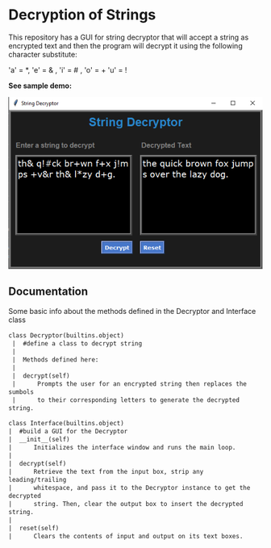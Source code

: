 # Decryption of Strings

This repository has a GUI for string decryptor that will accept a string as encrypted text and then the program will decrypt it using the following character substitute:

'a' = *, 'e' = & , 'i' = # , 'o' = + 'u' = !

**See sample demo:**

![img](string-decryptor-demo.png)

## Documentation

Some basic info about the methods defined in the Decryptor and Interface class

```
class Decryptor(builtins.object)
 |  #define a class to decrypt string
 |
 |  Methods defined here:
 |
 |  decrypt(self)
 |      Prompts the user for an encrypted string then replaces the sumbols
 |      to their corresponding letters to generate the decrypted string.
 ```

 ```
class Interface(builtins.object)
 |  #build a GUI for the Decryptor
 |  __init__(self)
 |      Initializes the interface window and runs the main loop.
 |
 |  decrypt(self)
 |      Retrieve the text from the input box, strip any leading/trailing
 |      whitespace, and pass it to the Decryptor instance to get the decrypted
 |      string. Then, clear the output box to insert the decrypted string.
 |
 |  reset(self)
 |      Clears the contents of input and output on its text boxes.
 ```
